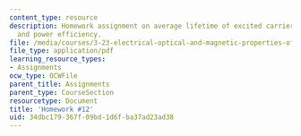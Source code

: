 ```yaml
---
content_type: resource
description: Homework assignment on average lifetime of excited carriers, laser oscillation,
  and power efficiency.
file: /media/courses/3-23-electrical-optical-and-magnetic-properties-of-materials-fall-2007/34dbc179367f09bd1d6fba37ad23ad38_ps12.pdf
file_type: application/pdf
learning_resource_types:
- Assignments
ocw_type: OCWFile
parent_title: Assignments
parent_type: CourseSection
resourcetype: Document
title: 'Homework #12'
uid: 34dbc179-367f-09bd-1d6f-ba37ad23ad38
---
```


